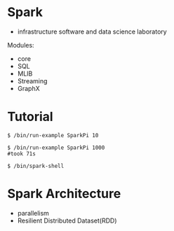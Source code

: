 Spark
===

* infrastructure software and data science laboratory

Modules:
* core
* SQL
* MLIB
* Streaming
* GraphX

# Tutorial

```
$ /bin/run-example SparkPi 10

$ /bin/run-example SparkPi 1000
#took 71s

$ /bin/spark-shell
```

# Spark Architecture

* parallelism
* Resilient Distributed Dataset(RDD)
